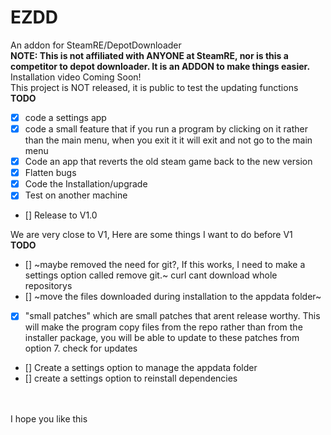 # EZDD
An addon for SteamRE/DepotDownloader
<br>
**NOTE: This is not affiliated with ANYONE at SteamRE, nor is this a competitor to depot downloader. It is an ADDON to make things easier.**
<br>
Installation video Coming Soon!
<br>
This project is NOT released, it is public to test the updating functions
<br>
**TODO**
- [X] code a settings app
- [X] code a small feature that if you run a program by clicking on it rather than the main menu, when you exit it it will exit and not go to the main menu
- [X] Code an app that reverts the old steam game back to the new version
- [X] Flatten bugs
- [X] Code the Installation/upgrade
- [X] Test on another machine
- [] Release to V1.0

We are very close to V1, Here are some things I want to do before V1
<br>
**TODO**
<br>
- [] ~maybe removed the need for git?, If this works, I need to make a settings option called remove git.~ curl cant download whole repositorys
- [] ~move the files downloaded during installation to the appdata folder~
- [X] "small patches" which are small patches that arent release worthy. This will make the program copy files from the repo rather than from the installer package, you will be able to update to these patches from option 7. check for updates

- [] Create a settings option to manage the appdata folder
- [] create a settings option to reinstall dependencies

<br>
<br>
I hope you like this
